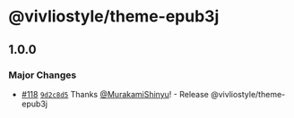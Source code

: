 # @vivliostyle/theme-epub3j

## 1.0.0

### Major Changes

- [#118](https://github.com/vivliostyle/themes/pull/118) [`9d2c8d5`](https://github.com/vivliostyle/themes/commit/9d2c8d5090f82e6f8a9ca4ca23ebcc3d65c24f90) Thanks [@MurakamiShinyu](https://github.com/MurakamiShinyu)! - Release @vivliostyle/theme-epub3j
